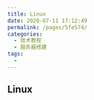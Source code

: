 ```yaml
---
title: Linux
date: 2020-07-11 17:12:49
permalink: /pages/5fe574/
categories:
  - 技术教程
  - 服务器搭建
tags:
  -
---
```


## Linux
